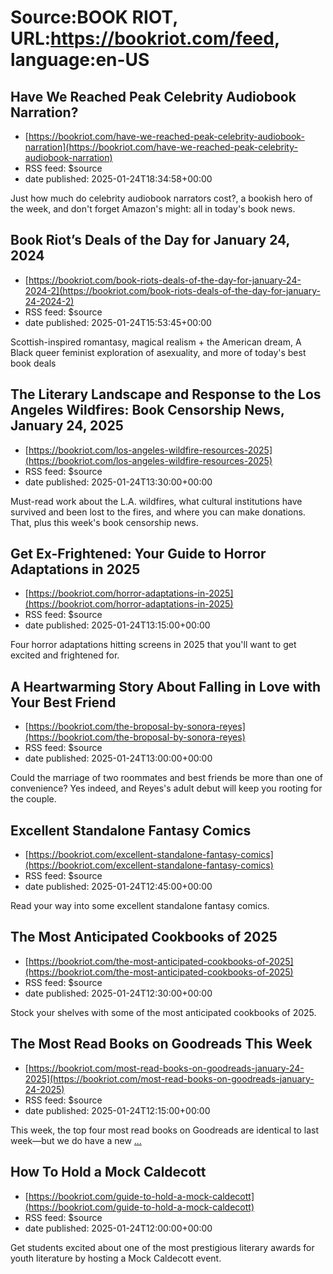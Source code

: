 # Source:BOOK RIOT, URL:https://bookriot.com/feed, language:en-US

## Have We Reached Peak Celebrity Audiobook Narration?
 - [https://bookriot.com/have-we-reached-peak-celebrity-audiobook-narration](https://bookriot.com/have-we-reached-peak-celebrity-audiobook-narration)
 - RSS feed: $source
 - date published: 2025-01-24T18:34:58+00:00

Just how much do celebrity audiobook narrators cost?, a bookish hero of the week, and don't forget Amazon's might: all in today's book news.

## Book Riot’s Deals of the Day for January 24, 2024
 - [https://bookriot.com/book-riots-deals-of-the-day-for-january-24-2024-2](https://bookriot.com/book-riots-deals-of-the-day-for-january-24-2024-2)
 - RSS feed: $source
 - date published: 2025-01-24T15:53:45+00:00

Scottish-inspired romantasy, magical realism + the American dream, A Black queer feminist exploration of asexuality, and more of today's best book deals

## The Literary Landscape and Response to the Los Angeles Wildfires: Book Censorship News, January 24, 2025
 - [https://bookriot.com/los-angeles-wildfire-resources-2025](https://bookriot.com/los-angeles-wildfire-resources-2025)
 - RSS feed: $source
 - date published: 2025-01-24T13:30:00+00:00

Must-read work about the L.A. wildfires, what cultural institutions have survived and been lost to the fires, and where you can make donations. That, plus this week's book censorship news.

## Get Ex-Frightened: Your Guide to Horror Adaptations in 2025
 - [https://bookriot.com/horror-adaptations-in-2025](https://bookriot.com/horror-adaptations-in-2025)
 - RSS feed: $source
 - date published: 2025-01-24T13:15:00+00:00

Four horror adaptations hitting screens in 2025 that you'll want to get excited and frightened for.

## A Heartwarming Story About Falling in Love with Your Best Friend
 - [https://bookriot.com/the-broposal-by-sonora-reyes](https://bookriot.com/the-broposal-by-sonora-reyes)
 - RSS feed: $source
 - date published: 2025-01-24T13:00:00+00:00

Could the marriage of two roommates and best friends be more than one of convenience? Yes indeed, and Reyes's adult debut will keep you rooting for the couple.

## Excellent Standalone Fantasy Comics
 - [https://bookriot.com/excellent-standalone-fantasy-comics](https://bookriot.com/excellent-standalone-fantasy-comics)
 - RSS feed: $source
 - date published: 2025-01-24T12:45:00+00:00

Read your way into some excellent standalone fantasy comics.

## The Most Anticipated Cookbooks of 2025
 - [https://bookriot.com/the-most-anticipated-cookbooks-of-2025](https://bookriot.com/the-most-anticipated-cookbooks-of-2025)
 - RSS feed: $source
 - date published: 2025-01-24T12:30:00+00:00

Stock your shelves with some of the most anticipated cookbooks of 2025.

## The Most Read Books on Goodreads This Week
 - [https://bookriot.com/most-read-books-on-goodreads-january-24-2025](https://bookriot.com/most-read-books-on-goodreads-january-24-2025)
 - RSS feed: $source
 - date published: 2025-01-24T12:15:00+00:00

This week, the top four most read books on Goodreads are identical to last week&#8212;but we do have a new <a class="read-more" href="https://bookriot.com/most-read-books-on-goodreads-january-24-2025/">...</a>

## How To Hold a Mock Caldecott
 - [https://bookriot.com/guide-to-hold-a-mock-caldecott](https://bookriot.com/guide-to-hold-a-mock-caldecott)
 - RSS feed: $source
 - date published: 2025-01-24T12:00:00+00:00

Get students excited about one of the most prestigious literary awards for youth literature by hosting a Mock Caldecott event.

